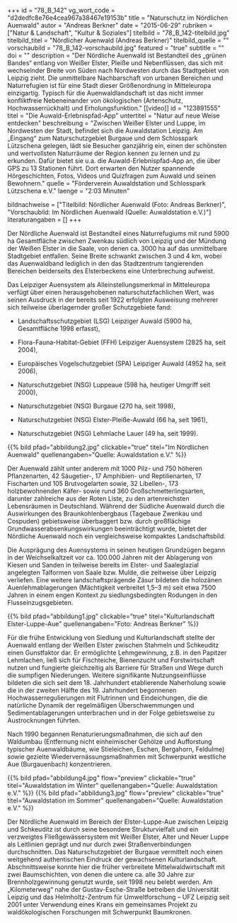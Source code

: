 +++
id = "78_B_142"
vg_wort_code = "d2dedfc8e76e4cea967a38467e19153b"
title = "Naturschutz im Nördlichen Auenwald"
autor = "Andreas Berkner"
date = "2015-06-29"
rubriken = ["Natur & Landschaft", "Kultur & Soziales"]
titelbild = "78_B_142-titelbild.jpg"
titelbild_titel = "Nördlicher Auenwald (Andreas Berkner)"
titelbild_quelle = ""
vorschaubild = "78_B_142-vorschaubild.jpg"
featured = "true"
subtitle = ""
doi = ""
description = "Der Nördliche Auenwald ist Bestandteil des „grünen Bandes“ entlang von Weißer Elster, Pleiße und Nebenflüssen, das sich mit wechselnder Breite von Süden nach Nordwesten durch das Stadtgebiet von Leipzig zieht. Die unmittelbare Nachbarschaft von urbanen Bereichen und Naturrefugien ist für eine Stadt dieser Größenordnung in Mitteleuropa einzigartig. Typisch für die Auenwaldlandschaft ist das nicht immer konfliktfreie Nebeneinander von ökologischen (Artenschutz, Hochwasserrückhalt) und Erholungsfunktion."
[[video]]
  id = "123891555"
  titel = "Die Auwald-Erlebnispfad-App"
  untertitel = "Natur auf neue Weise entdecken"
  beschreibung = "Zwischen Weißer Elster und Luppe, im Nordwesten der Stadt, befindet sich die Auwaldstation Leipzig. Am „Eingang“ zum Naturschutzgebiet Burgaue und dem Schlosspark Lützschena gelegen, lädt sie Besucher ganzjährig ein, einen der schönsten und wertvollsten Naturräume der Region kennen zu lernen und zu erkunden. Dafür bietet sie u.a. die Auwald-Erlebnispfad-App an, die über GPS zu 13 Stationen führt. Dort erwarten den Nutzer spannende Hörgeschichten, Fotos, Videos und Quizfragen zum Auwald und seinen Bewohnern."
  quelle = "Förderverein Auwaldstation und Schlosspark Lützschena e.V."
  laenge = "2:03 Minuten"

bildnachweise = ["Titelbild: Nördlicher Auenwald (Foto: Andreas Berkner)", "Vorschaubild: Im Nördlichen Auenwald (Quelle: Auwaldstation e.V.)"]
literaturangaben = []
+++

Der Nördliche Auenwald ist Bestandteil eines Naturrefugiums mit rund 5900 ha Gesamtfläche zwischen Zwenkau südlich von Leipzig und der Mündung der Weißen Elster in die Saale, von denen ca. 3000 ha auf das unmittelbare Stadtgebiet entfallen. Seine Breite schwankt zwischen 3 und 4 km, wobei das Auenwaldband lediglich in den das Stadtzentrum tangierenden Bereichen beiderseits des Elsterbeckens eine Unterbrechung aufweist.

Das Leipziger Auensystem als Alleinstellungsmerkmal in Mitteleuropa verfügt über einen herausgehobenen naturschutzfachlichen Wert, was seinen Ausdruck in der bereits seit 1922 erfolgten Ausweisung mehrerer sich teilweise überlagernder großer Schutzgebiete fand:
- Landschaftsschutzgebiet (LSG) Leipziger Auwald (5900 ha, Gesamtfläche 1998 erfasst),
+ Flora-Fauna-Habitat-Gebiet (FFH) Leipziger Auensystem (2825 ha, seit 2004),
- Europäisches Vogelschutzgebiet (SPA) Leipziger Auwald (4952 ha, seit 2006),
+ Naturschutzgebiet (NSG) Luppeaue (598 ha, heutiger Umgriff seit 2000),
- Naturschutzgebiet (NSG) Burgaue (270 ha, seit 1998),
+ Naturschutzgebiet (NSG) Elster-Pleiße-Auwald (66 ha, seit 1961),
- Naturschutzgebiet (NSG) Lehmlache Lauer (49 ha, seit 1999).

{{% bild pfad="abbildung2.jpg" clickable="true" titel="Im Nördlichen Auenwald" quellenangaben="Quelle: Auwaldstation e.V." %}}

Der Auenwald zählt unter anderem mit 1000 Pilz- und 750 höheren Pflanzenarten, 42 Säugetier-, 17 Amphibien- und Reptilienarten, 17 Fischarten und 105 Brutvogelarten sowie, 32 Libellen-, 173 holzbewohnenden Käfer- sowie rund 360 Großschmetterlingsarten, darunter zahlreiche aus der Roten Liste, zu den artenreichsten Lebensräumen in Deutschland. Während der Südliche Auenwald durch die Auswirkungen des Braunkohlenbergbaus (Tagebaue Zwenkau und Cospuden) gebietsweise überbaggert bzw. durch großflächige Grundwasserabsenkungswirkungen beeinträchtigt wurde, bietet der Nördliche Auenwald noch ein vergleichsweise kompaktes Landschaftsbild.

Die Ausprägung des Auensystems in seinen heutigen Grundzügen begann in der Weichselkaltzeit vor ca. 100.000 Jahren mit der Ablagerung von Kiesen und Sanden in teilweise bereits im Elster- und Saaleglazial angelegten Talformen von Saale bzw. Mulde, die zeitweise über Leipzig verliefen. Eine weitere landschaftsprägende Zäsur bildeten die holozänen Auenlehmablagerungen (Mächtigkeit verbreitet 1,5–3 m) seit etwa 7500 Jahren in einem engen Kontext zu siedlungsbedingten Rodungen in den Flusseinzugsgebieten.

{{% bild pfad="abbildung1.jpg" clickable="true" titel="Kulturlandschaft Elster-Luppe-Aue" quellenangaben="Foto: Andreas Berkner" %}}

Für die frühe Entwicklung von Siedlung und Kulturlandschaft stellte der Auenwald entlang der Weißen Elster zwischen Stahmeln und Schkeuditz einen Gunstfaktor dar. Er ermöglichte Lehmgewinnung, z.B. in den Papitzer Lehmlachen, ließ sich für Fischteiche, Bienenzucht und Forstwirtschaft nutzen und fungierte gleichzeitig als Barriere für Straßen und Wege durch die sumpfigen Niederungen. Weitere signifikante Nutzungseinflüsse bildeten die sich seit dem 18. Jahrhundert etablierende Naherholung sowie die in der zweiten Hälfte des 19. Jahrhundert begonnenen Hochwasserregulierungen mit Flutrinnen und Eindeichungen, die die natürliche Dynamik der regelmäßigen Überschwemmungen und Sedimentablagerungen unterbrachen und in der Folge gebietsweise zu Austrocknungen führten.

Nach 1990 begannen Renaturierungsmaßnahmen, die sich auf den Waldumbau (Entfernung nicht einheimischer Gehölze und Aufforstung typischer Auenwaldbäume, wie Stieleichen, Eschen, Bergahorn, Feldulme) sowie gezielte Wiedervernässungsmaßnahmen mit Schwerpunkt westliche Aue (Burgauenbach) konzentrieren.

{{% bild pfad="abbildung4.jpg" flow="preview" clickable="true" titel="Auwaldstation im Winter" quellenangaben="Quelle: Auwaldstation e.V." %}}
{{% bild pfad="abbildung3.jpg" flow="preview" clickable="true" titel="Auwaldstation im Sommer" quellenangaben="Quelle: Auwaldstation e.V." %}}

Der Nördliche Auenwald im Bereich der Elster-Luppe-Aue zwischen Leipzig und Schkeuditz ist durch seine besondere Strukturvielfalt und ein verzweigtes Fließgewässersystem mit Weißer Elster, Alter und Neuer Luppe als Leitlinien geprägt und nur durch zwei Straßenverbindungen durchschnitten. Das Naturschutzgebiet der Burgaue vermittelt noch einen weitgehend authentischen Eindruck der gewachsenen Kulturlandschaft. Abschnittsweise konnte hier die früher verbreitete Mittelwaldwirtschaft mit zwei Baumschichten, von denen die untere ca. alle 30 Jahre zur Brennholzgewinnung genutzt wurde, seit 1998 neu belebt werden. Am „Kilometerweg“ nahe der Gustav-Esche-Straße betreiben die Universität Leipzig und das Helmholtz-Zentrum für Umweltforschung – UFZ Leipzig seit 2001 unter Verwendung eines Krans ein gemeinsames Projekt zu waldökologischen Forschungen mit Schwerpunkt Baumkronen.